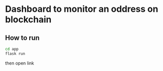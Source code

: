 # Dashboard to monitor an oddress on blockchain

## How to run
```bash
cd app
flask run
```
then open link
